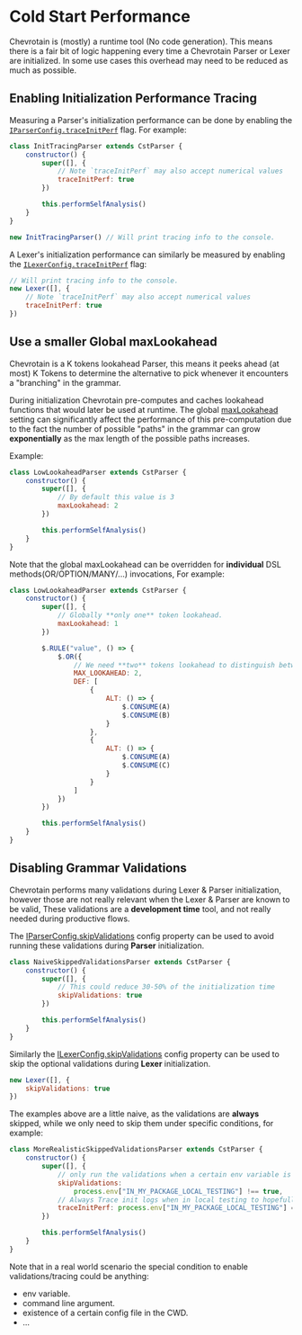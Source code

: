 # Cold Start Performance

Chevrotain is (mostly) a runtime tool (No code generation).
This means there is a fair bit of logic happening every time a Chevrotain Parser or Lexer are initialized.
In some use cases this overhead may need to be reduced as much as possible.

## Enabling Initialization Performance Tracing

Measuring a Parser's initialization performance can be done by enabling the
[`IParserConfig.traceInitPerf`](https://sap.github.io/chevrotain/documentation/6_5_0/interfaces/iparserconfig.html#traceinitperf)
flag. For example:

```javascript
class InitTracingParser extends CstParser {
    constructor() {
        super([], {
            // Note `traceInitPerf` may also accept numerical values
            traceInitPerf: true
        })

        this.performSelfAnalysis()
    }
}

new InitTracingParser() // Will print tracing info to the console.
```

A Lexer's initialization performance can similarly be measured by enabling the
[`ILexerConfig.traceInitPerf`](https://sap.github.io/chevrotain/documentation/6_5_0/interfaces/ilexerconfig.html#traceinitperf)
flag:

```javascript
// Will print tracing info to the console.
new Lexer([], {
    // Note `traceInitPerf` may also accept numerical values
    traceInitPerf: true
})
```

## Use a smaller Global maxLookahead

Chevrotain is a K tokens lookahead Parser, this means it peeks ahead (at most) K Tokens to
determine the alternative to pick whenever it encounters a "branching" in the grammar.

During initialization Chevrotain pre-computes and caches lookahead functions that would
later be used at runtime. The global [maxLookahead](https://sap.github.io/chevrotain/documentation/6_5_0/interfaces/iparserconfig.html#maxlookahead)
setting can significantly affect the performance of this pre-computation due to the fact the number of possible "paths"
in the grammar can grow **exponentially** as the max length of the possible paths increases.

Example:

```javascript
class LowLookaheadParser extends CstParser {
    constructor() {
        super([], {
            // By default this value is 3
            maxLookahead: 2
        })

        this.performSelfAnalysis()
    }
}
```

Note that the global maxLookahead can be overridden for **individual** DSL methods(OR/OPTION/MANY/...) invocations, For example:

```javascript
class LowLookaheadParser extends CstParser {
    constructor() {
        super([], {
            // Globally **only one** token lookahead.
            maxLookahead: 1
        })

        $.RULE("value", () => {
            $.OR({
                // We need **two** tokens lookahead to distinguish between these two alternatives
                MAX_LOOKAHEAD: 2,
                DEF: [
                    {
                        ALT: () => {
                            $.CONSUME(A)
                            $.CONSUME(B)
                        }
                    },
                    {
                        ALT: () => {
                            $.CONSUME(A)
                            $.CONSUME(C)
                        }
                    }
                ]
            })
        })

        this.performSelfAnalysis()
    }
}
```

## Disabling Grammar Validations

Chevrotain performs many validations during Lexer & Parser initialization, however those are not really relevant
when the Lexer & Parser are known to be valid, These validations are a **development time** tool, and not really needed during productive flows.

The [IParserConfig.skipValidations](https://sap.github.io/chevrotain/documentation/6_5_0/interfaces/iparserconfig.html#skipvalidations)
config property can be used to avoid running these validations during **Parser** initialization.

```javascript
class NaiveSkippedValidationsParser extends CstParser {
    constructor() {
        super([], {
            // This could reduce 30-50% of the initialization time
            skipValidations: true
        })

        this.performSelfAnalysis()
    }
}
```

Similarly the [ILexerConfig.skipValidations](https://sap.github.io/chevrotain/documentation/6_5_0/interfaces/ilexerconfig.html#skipvalidations)
config property can be used to skip the optional validations during **Lexer** initialization.

```javascript
new Lexer([], {
    skipValidations: true
})
```

The examples above are a little naive, as the validations are **always** skipped, while we only need to skip
them under specific conditions, for example:

```javascript
class MoreRealisticSkippedValidationsParser extends CstParser {
    constructor() {
        super([], {
            // only run the validations when a certain env variable is set.
            skipValidations:
                process.env["IN_MY_PACKAGE_LOCAL_TESTING"] !== true,
            // Always Trace init logs when in local testing to hopefully spot regressions.
            traceInitPerf: process.env["IN_MY_PACKAGE_LOCAL_TESTING"] === true
        })

        this.performSelfAnalysis()
    }
}
```

Note that in a real world scenario the special condition to enable validations/tracing could be anything:

-   env variable.
-   command line argument.
-   existence of a certain config file in the CWD.
-   ...
